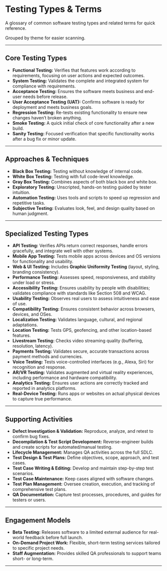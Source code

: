 # Testing Types & Terms

A glossary of common software testing types and related terms for quick reference.

Grouped by theme for easier scanning.

---

## Core Testing Types

- **Functional Testing:** Verifies that features work according to requirements, focusing on user actions and expected outcomes.
- **System Testing:** Validates the complete and integrated system for compliance with requirements.
- **Acceptance Testing:** Ensures the software meets business and end-user needs before release.
- **User Acceptance Testing (UAT):** Confirms software is ready for deployment and meets business goals.
- **Regression Testing:** Re-tests existing functionality to ensure new changes haven’t broken anything.
- **Smoke Testing:** A quick initial check of core functionality after a new build.
- **Sanity Testing:** Focused verification that specific functionality works after a bug fix or minor update.

---

## Approaches & Techniques

- **Black Box Testing:** Testing without knowledge of internal code.
- **White Box Testing:** Testing with full code-level knowledge.
- **Gray Box Testing:** Combines aspects of both black box and white box.
- **Exploratory Testing:** Unscripted, hands-on testing guided by tester intuition.
- **Automation Testing:** Uses tools and scripts to speed up regression and repetitive tasks.
- **Subjective Testing:** Evaluates look, feel, and design quality based on human judgment.

---

## Specialized Testing Types

- **API Testing:** Verifies APIs return correct responses, handle errors gracefully, and integrate well with other systems.
- **Mobile App Testing:** Tests mobile apps across devices and OS versions for functionality and usability.
- **Web & UI Testing:** Includes **Graphic Uniformity Testing** (layout, styling, branding consistency).
- **Performance Testing:** Assesses speed, responsiveness, and stability under load or stress.
- **Accessibility Testing:** Ensures usability by people with disabilities; validates compliance with standards like Section 508 and WCAG.
- **Usability Testing:** Observes real users to assess intuitiveness and ease of use.
- **Compatibility Testing:** Ensures consistent behavior across browsers, devices, and OSes.
- **Localization Testing:** Validates language, cultural, and regional adaptations.
- **Location Testing:** Tests GPS, geofencing, and other location-based features.
- **Livestream Testing:** Checks video streaming quality (buffering, resolution, latency).
- **Payments Testing:** Validates secure, accurate transactions across payment methods and currencies.
- **Voice Testing:** Tests voice-controlled interfaces (e.g., Alexa, Siri) for recognition and response.
- **AR/VR Testing:** Validates augmented and virtual reality experiences, including performance and hardware compatibility.
- **Analytics Testing:** Ensures user actions are correctly tracked and reported in analytics platforms.
- **Real-Device Testing:** Runs apps or websites on actual physical devices to capture true performance.

---

## Supporting Activities

- **Defect Investigation & Validation:** Reproduce, analyze, and retest to confirm bug fixes.
- **Decompilation & Test Script Development:** Reverse-engineer builds and create scripts for automated/manual testing.
- **Lifecycle Management:** Manages QA activities across the full SDLC.
- **Test Design & Test Plans:** Define objectives, scope, approach, and test cases.
- **Test Case Writing & Editing:** Develop and maintain step-by-step test scenarios.
- **Test Case Maintenance:** Keep cases aligned with software changes.
- **Test Plan Management:** Oversee creation, execution, and tracking of comprehensive test plans.
- **QA Documentation:** Capture test processes, procedures, and guides for testers or users.

---

## Engagement Models

- **Beta Testing:** Releases software to a limited external audience for real-world feedback before full launch.
- **On-Demand Project Work:** Flexible, short-term testing services tailored to specific project needs.
- **Staff Augmentation:** Provides skilled QA professionals to support teams short- or long-term.

---
